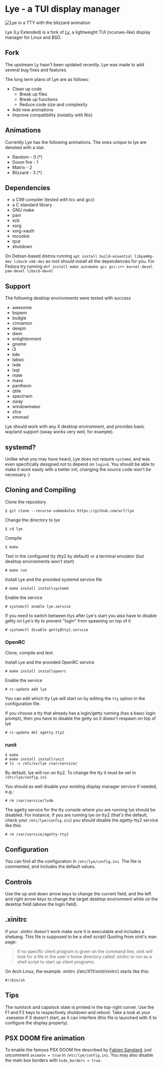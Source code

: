 
# Lye - a TUI display manager

![Lye in a TTY with the blizzard animation](https://github.com/wr7/lye/assets/53203261/f25890c2-fc4b-4dab-b1e2-c648a75817f8 "Lye in a TTY with the blizzard animation")

Lye (Ly Extended) is a fork of [Ly](https://github.com/fairyglade/ly), a lightweight TUI (ncurses-like) display manager for Linux and BSD.

## Fork
The upstream Ly hasn't been updated recently. Lye was made to add several bug fixes and features.

The long term plans of Lye are as follows:
 - Clean up code
   - Break up files
   - Break up functions
   - Reduce code size and complexity
 - Add new animations
 - Improve compatibility (notably with Nix)

## Animations
Currently Lye has the following animations. The ones unique to lye are denoted with a star.

 - Random - 0 (*)
 - Doom fire - 1
 - Matrix - 2
 - Blizzard - 3 (*)

## Dependencies
 - a C99 compiler (tested with tcc and gcc)
 - a C standard library
 - GNU make
 - pam
 - xcb
 - xorg
 - xorg-xauth
 - mcookie
 - tput
 - shutdown

On Debian-based distros running `apt install build-essential libpam0g-dev libxcb-xkb-dev` as root should install all the dependencies for you.
For Fedora try running `dnf install make automake gcc gcc-c++ kernel-devel pam-devel libxcb-devel`

## Support
The following desktop environments were tested with success

 - awesome
 - bspwm
 - budgie
 - cinnamon
 - deepin
 - dwm
 - enlightenment
 - gnome
 - i3
 - kde
 - labwc
 - lxde
 - lxqt
 - mate
 - maxx
 - pantheon
 - qtile
 - spectrwm
 - sway
 - windowmaker
 - xfce
 - xmonad

Lye should work with any X desktop environment, and provides
basic wayland support (sway works very well, for example).

## systemd?
Unlike what you may have heard, Lye does not require `systemd`,
and was even specifically designed not to depend on `logind`.
You should be able to make it work easily with a better init,
changing the source code won't be necessary :)

## Cloning and Compiling
Clone the repository
```
$ git clone --recurse-submodules https://github.com/wr7/lye
```

Change the directory to lye
```
$ cd lye
```

Compile
```
$ make
```

Test in the configured tty (tty2 by default)
or a terminal emulator (but desktop environments won't start)
```
# make run
```

Install Lye and the provided systemd service file
```
# make install installsystemd
```

Enable the service
```
# systemctl enable lye.service
```

If you need to switch between ttys after Lye's start you also have to
disable getty on Lye's tty to prevent "login" from spawning on top of it
```
# systemctl disable getty@tty2.service
```

### OpenRC

Clone, compile and test.

Install Lye and the provided OpenRC service
```
# make install installopenrc
```

Enable the service
```
# rc-update add lye
```

You can edit which tty Lye will start on by editing the `tty` option in the configuration file.

If you choose a tty that already has a login/getty running (has a basic login prompt), then you have to disable the getty so it doesn't respawn on top of lye
```
# rc-update del agetty.tty2
```

### runit

```
$ make
# make install installrunit
# ln -s /etc/sv/lye /var/service/
```

By default, lye will run on tty2. To change the tty it must be set in `/etc/lye/config.ini`

You should as well disable your existing display manager service if needed, e.g.:

```
# rm /var/service/lxdm
```

The agetty service for the tty console where you are running lye should be disabled. For instance, if you are running lye on tty2 (that's the default, check your `/etc/lye/config.ini`) you should disable the agetty-tty2 service like this:

```
# rm /var/service/agetty-tty2
```

## Configuration
You can find all the configuration in `/etc/lye/config.ini`.
The file is commented, and includes the default values.

## Controls
Use the up and down arrow keys to change the current field, and the
left and right arrow keys to change the target desktop environment
while on the desktop field (above the login field).

## .xinitrc
If your .xinitrc doesn't work make sure it is executable and includes a shebang.
This file is supposed to be a shell script! Quoting from xinit's man page:

> If no specific client program is given on the command line, xinit will look for a file in the user's home directory called .xinitrc to run as a shell script to start up client programs.

On Arch Linux, the example .xinitrc (/etc/X11/xinit/xinitrc) starts like this:
```
#!/bin/sh
```

## Tips
The numlock and capslock state is printed in the top-right corner.
Use the F1 and F2 keys to respectively shutdown and reboot.
Take a look at your .xsession if X doesn't start, as it can interfere
(this file is launched with X to configure the display properly).

## PSX DOOM fire animation
To enable the famous PSX DOOM fire described by [Fabien Sanglard](http://fabiensanglard.net/doom_fire_psx/index.html),
just uncomment `animate = true` in `/etc/lye/config.ini`. You may also
disable the main box borders with `hide_borders = true`.
